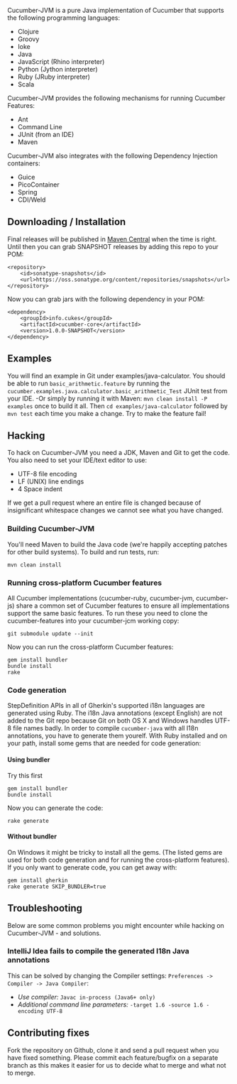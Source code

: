 Cucumber-JVM is a pure Java implementation of Cucumber that supports the following programming languages:

* Clojure
* Groovy
* Ioke
* Java
* JavaScript (Rhino interpreter)
* Python (Jython interpreter)
* Ruby (JRuby interpreter)
* Scala

Cucumber-JVM provides the following mechanisms for running Cucumber Features:

* Ant
* Command Line
* JUnit (from an IDE)
* Maven

Cucumber-JVM also integrates with the following Dependency Injection containers:

* Guice
* PicoContainer
* Spring
* CDI/Weld

## Downloading / Installation

Final releases will be published in [Maven Central](http://search.maven.org/) when the time is right. Until then you can grab 
SNAPSHOT releases by adding this repo to your POM:

    <repository>
        <id>sonatype-snapshots</id>
        <url>https://oss.sonatype.org/content/repositories/snapshots</url>
    </repository>

Now you can grab jars with the following dependency in your POM:

    <dependency>
        <groupId>info.cukes</groupId>
        <artifactId>cucumber-core</artifactId>
        <version>1.0.0-SNAPSHOT</version>
    </dependency>

## Examples

You will find an example in Git under examples/java-calculator. You should be able to run `basic_arithmetic.feature` by running the `cucumber.examples.java.calculator.basic_arithmetic_Test` JUnit test from your IDE. -Or simply by running it with Maven: `mvn clean install -P examples` once to build it all. Then `cd examples/java-calculator` followed by `mvn test` each time you make a change. Try to make the feature fail!

## Hacking

To hack on Cucumber-JVM you need a JDK, Maven and Git to get the code. You also need to set your IDE/text editor to use:

* UTF-8 file encoding
* LF (UNIX) line endings
* 4 Space indent

If we get a pull request where an entire file is changed because of insignificant whitespace changes we cannot see what you have changed.

### Building Cucumber-JVM

You'll need Maven to build the Java code (we're happily accepting patches for other build systems). To build and run tests, run:

    mvn clean install

### Running cross-platform Cucumber features

All Cucumber implementations (cucumber-ruby, cucumber-jvm, cucumber-js) share a common set of Cucumber features to ensure all implementations support the same basic features. To run these you need to clone the cucumber-features into your cucumber-jcm working copy:

    git submodule update --init

Now you can run the cross-platform Cucumber features:

    gem install bundler
    bundle install
    rake

### Code generation

StepDefinition APIs in all of Gherkin's supported i18n languages are generated using Ruby. 
The i18n Java annotations (except English) are not added to the Git repo because Git on both OS X and Windows handles UTF-8 file names badly.
In order to compile `cucumber-java` with all I18n annotations, you have to generate them yourelf.
With Ruby installed and on your path, install some gems that are needed for code generation:

#### Using bundler

Try this first

    gem install bundler
    bundle install

Now you can generate the code:

    rake generate

#### Without bundler

On Windows it might be tricky to install all the gems. (The listed gems are used for both code generation and for running the cross-platform features). If you only want to generate code, you can get away with:

    gem install gherkin
    rake generate SKIP_BUNDLER=true

## Troubleshooting

Below are some common problems you might encounter while hacking on Cucumber-JVM - and solutions.

### IntelliJ Idea fails to compile the generated I18n Java annotations

This can be solved by changing the Compiler settings: `Preferences -> Compiler -> Java Compiler`:

* *Use compiler:* `Javac in-process (Java6+ only)`
* *Additional command line parameters:* `-target 1.6 -source 1.6 -encoding UTF-8`

## Contributing fixes

Fork the repository on Github, clone it and send a pull request when you have fixed something. Please commit each feature/bugfix on a separate branch as this makes it easier for us to decide what to merge and what not to merge.

